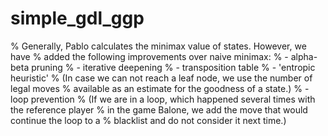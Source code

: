 # simple_gdl_ggp

% Generally, Pablo calculates the minimax value of states. However, we have
% added the following improvements over naive minimax:
% - alpha-beta pruning
% - iterative deepening
% - transposition table
% - 'entropic heuristic'
% (In case we can not reach a leaf node, we use the number of legal moves
% available as an estimate for the goodness of a state.)
% - loop prevention
% (If we are in a loop, which happened several times with the reference player
% in the game Balone, we add the move that would continue the loop to a
% blacklist and do not consider it next time.)
